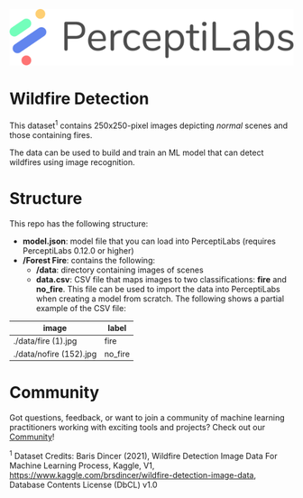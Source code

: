 <p align="center">
  <a href="https://www.perceptilabs.com">
  <img src="./pl_logo.png">
  </a>
</p>

# Wildfire Detection
This dataset<sup>1</sup> contains 250x250-pixel images depicting *normal* scenes and those containing fires.

The data can be used to build and train an ML model that can detect wildfires using image recognition. 

# Structure
This repo has the following structure:
* **model.json**: model file that you can load into PerceptiLabs (requires PerceptiLabs 0.12.0 or higher)
* **/Forest Fire**: contains the following:
    * **/data**: directory containing images of scenes
    * **data.csv**: CSV file that maps images to two classifications: **fire** and **no_fire**. This file can be used to import the data into PerceptiLabs when creating a model from scratch. The following shows a partial example of the CSV file:

| image | label |
| ----------------------- | ------ |
| ./data/fire (1).jpg | fire |
| ./data/nofire (152).jpg | no_fire |

# Community

Got questions, feedback, or want to join a community of machine learning practitioners working with exciting tools and projects? Check out our [Community](https://forum.perceptilabs.com/)!


<sup>1</sup> Dataset Credits: Baris Dincer (2021), Wildfire Detection Image Data For Machine Learning Process, Kaggle, V1, https://www.kaggle.com/brsdincer/wildfire-detection-image-data, Database Contents License (DbCL) v1.0
